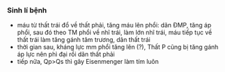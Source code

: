 ### Sinh lí bệnh  
- máu từ thất trái đổ về thất phải, tăng máu lên phổi: dãn ĐMP, tăng áp phổi, sau đó theo TM phổi về nhĩ trái, làm lớn nhĩ trái, máu tiếp tục về thất trái làm tăng gánh tâm trương, dãn thất trái   
- thời gian sau, kháng lực mm phổi tăng lên (?), Thất P cũng bị tăng gánh áp lực nên phì đại rồi dãn thất phải  
- tiếp nữa, Qp>Qs thì gây Eisenmenger làm tím luôn  
